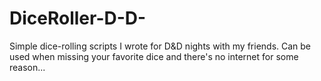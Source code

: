 # DiceRoller-D-D-
Simple dice-rolling scripts I wrote for D&amp;D nights with my friends. Can be used when missing your favorite dice and there's no internet for some reason...
